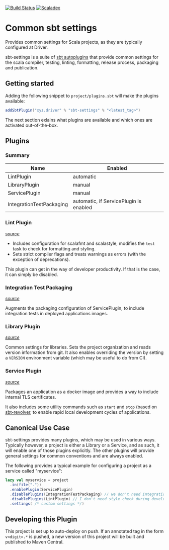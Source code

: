 [![Build Status](https://travis-ci.org/drivergroup/sbt-settings.svg?branch=master)](https://travis-ci.org/drivergroup/sbt-settings)
[![Scaladex](https://index.scala-lang.org/drivergroup/sbt-settings/latest.svg)](https://index.scala-lang.org/drivergroup/sbt-settings)

# Common sbt settings

Provides common settings for Scala projects, as they are typically
configured at Driver.

sbt-settings is a suite of [sbt
autoplugins](https://www.scala-sbt.org/1.0/docs/Plugins.html) that
provide common settings for the scala compiler, testing, linting,
formatting, release process, packaging and publication.

## Getting started

Adding the following snippet to `project/plugins.sbt` will make the
plugins available:

```scala
addSbtPlugin("xyz.driver" % "sbt-settings" % "<latest_tag>")
```

The next section exlains what plugins are available and which ones are
activated out-of-the-box.

## Plugins

### Summary

| Name                     | Enabled                                |
|--------------------------|----------------------------------------|
| LintPlugin               | automatic                              |
| LibraryPlugin            | manual                                 |
| ServicePlugin            | manual                                 |
| IntegrationTestPackaging | automatic, if ServicePlugin is enabled |

### Lint Plugin

*[source](src/main/scala/xyz.driver.sbt/LintPlugin.scala)*

- Includes configuration for scalafmt and scalastyle, modifies the
  `test` task to check for formatting and styling.
- Sets strict compiler flags and treats warnings as errors (with the
  exception of deprecations).

This plugin can get in the way of developer productivity. If that is
the case, it can simply be disabled.

### Integration Test Packaging

*[source](src/main/scala/xyz.driver.sbt/IntegrationTestPackaging.scala)*

Augments the packaging configuration of ServicePlugin, to include
integration tests in deployed applications images.

### Library Plugin

*[source](src/main/scala/xyz.driver.sbt/LibraryPlugin.scala)*

Common settings for libraries. Sets the project organization and reads
version information from git. It also enables overriding the version
by setting a `VERSION` environment variable (which may be useful to do
from CI).

### Service Plugin

*[source](src/main/scala/xyz.driver.sbt/ServicePlugin.scala)*

Packages an application as a docker image and provides a way to
include internal TLS certificates.

It also includes some utility commands such as `start` and `stop`
(based on [sbt-revolver](https://github.com/spray/sbt-revolver), to
enable rapid local development cycles of applications.

## Canonical Use Case
sbt-settings provides many plugins, which may be used in various
ways. Typically however, a project is either a Library or a Service,
and as such, it will enable one of those plugins explicitly. The other
plugins will provide general settings for common conventions and are
always enabled.

The following provides a typical example for configuring a project as
a service called "myservice":

```scala
lazy val myservice = project
  .in(file("."))
  .enablePlugin(ServicePlugin)
  .disablePlugins(IntegrationTestPackaging) // we don't need integration tests
  .disablePlugins(LintPlugin) // I don't need style check during development!
  .settings( /* custom settings */)
```

## Developing this Plugin
This project is set up to auto-deploy on push. If an annotated tag in
the form `v<digit>.*` is pushed, a new version of this project will be
built and published to Maven Central.
